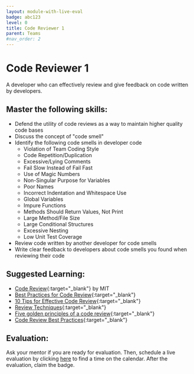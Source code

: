 ```yaml
---
layout: module-with-live-eval
badge: abc123
level: 0
title: Code Reviewer 1
parent: Teams
#nav_order: 2
---
```

# Code Reviewer 1

A developer who can effectively review and give feedback on code written by developers.

## Master the following skills:

- Defend the utility of code reviews as a way to maintain higher quality code bases
- Discuss the concept of "code smell"
- Identify the following code smells in developer code
  - Violation of Team Coding Style
  - Code Repetition/Duplication
  - Excessive/Lying Comments
  - Fail Slow Instead of Fail Fast
  - Use of Magic Numbers
  - Non-Singular Purpose for Variables
  - Poor Names
  - Incorrect Indentation and Whitespace Use
  - Global Variables
  - Impure Functions
  - Methods Should Return Values, Not Print
  - Large Method/File Size
  - Large Conditional Structures
  - Excessive Nesting
  - Low Unit Test Coverage
- Review code written by another developer for code smells
- Write clear feedback to developers about code smells you found when reviewing their code

## Suggested Learning:

- [Code Review](https://web.mit.edu/6.005/www/fa15/classes/04-code-review/){:target="\_blank"} by MIT
- [Best Practices for Code Review](https://smartbear.com/learn/code-review/best-practices-for-peer-code-review/){:target="\_blank"}
- [10 Tips for Effective Code Review](https://www.youtube.com/watch?v=fatTnX8_ZRk){:target="\_blank"}
- [Review Techniques](https://www.coursera.org/lecture/reviews-and-metrics-for-software-improvements/5-2-1-review-techniques-d2hGO){:target="\_blank"}
- [Five golden principles of a code review](https://medium.com/dev-bits/five-golden-principles-of-a-code-review-ecf7fd977dfd){:target="\_blank"}
- [Code Review Best Practices](https://medium.com/palantir/code-review-best-practices-19e02780015f){:target="\_blank"}

## Evaluation:

Ask your mentor if you are ready for evaluation. Then, schedule a live evaluation by clicking [here](https://api.logro.io/widget/appointment/codex-evals/full-stack) to find a time on the calendar. After the evaluation, claim the badge.
